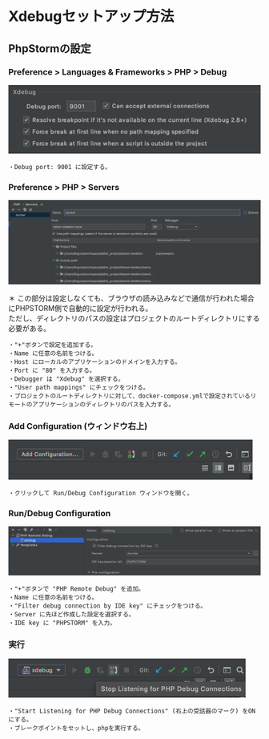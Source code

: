 # Xdebugセットアップ方法

## PhpStormの設定

### Preference > Languages & Frameworks > PHP > Debug

![debug](./images/XDEBUG/debug.png "debug")

```
・Debug port: 9001 に設定する。
```

### Preference > PHP > Servers

![servers](./images/XDEBUG/servers.png "servers")

＊ この部分は設定しなくても、ブラウザの読み込みなどで通信が行われた場合にPHPSTORM側で自動的に設定が行われる。<br>
  ただし、ディレクトリのパスの設定はプロジェクトのルートディレクトリにする必要がある。

```
・"+"ボタンで設定を追加する。
・Name に任意の名前をつける。
・Host にローカルのアプリケーションのドメインを入力する。
・Port に "80" を入力する。
・Debugger は "Xdebug" を選択する。
・"User path mappings" にチェックをつける。
・プロジェクトのルートディレクトリに対して、docker-compose.ymlで設定されているリモートのアプリケーションのディレクトリのパスを入力する。
```

### Add Configuration (ウィンドウ右上)

![configuration](./images/XDEBUG/configuration.png "configuration")

```
・クリックして Run/Debug Configuration ウィンドウを開く。
```

### Run/Debug Configuration

![run_debug_configuration](./images/XDEBUG/run_debug_configuration.png "run_debug_configuration")

```
・"+"ボタンで "PHP Remote Debug" を追加。
・Name に任意の名前をつける。
・"Filter debug connection by IDE key" にチェックをつける。
・Server に先ほど作成した設定を選択する。
・IDE key に "PHPSTORM" を入力。
```

### 実行

![execution](./images/XDEBUG/execution.png "execution")

```
・"Start Listening for PHP Debug Connections" (右上の受話器のマーク) をONにする。
・ブレークポイントをセットし、phpを実行する。
```

